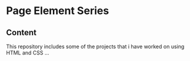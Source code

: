 # Page Element Series
## Content
This repository includes some of the projects that i have worked on using HTML and CSS
...
